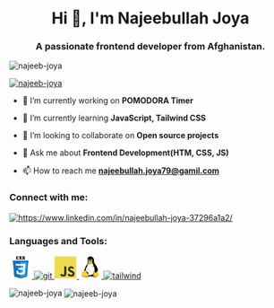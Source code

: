 <h1 align="center">Hi 👋, I'm Najeebullah Joya</h1>
<h3 align="center">A passionate frontend developer from Afghanistan.</h3>

<p align="left"> <img src="https://komarev.com/ghpvc/?username=najeeb-joya&label=Profile%20views&color=0e75b6&style=flat" alt="najeeb-joya" /> </p>

<p align="left"> <a href="https://github.com/ryo-ma/github-profile-trophy"><img src="https://github-profile-trophy.vercel.app/?username=najeeb-joya" alt="najeeb-joya" /></a> </p>

- 🔭 I’m currently working on **POMODORA Timer**

- 🌱 I’m currently learning **JavaScript, Tailwind CSS**

- 👯 I’m looking to collaborate on **Open source projects**

- 💬 Ask me about **Frontend Development(HTM, CSS, JS)**

- 📫 How to reach me **najeebullah.joya79@gamil.com**

<h3 align="left">Connect with me:</h3>
<p align="left">
<a href="https://linkedin.com/in/https://www.linkedin.com/in/najeebullah-joya-37296a1a2/" target="blank"><img align="center" src="https://raw.githubusercontent.com/rahuldkjain/github-profile-readme-generator/master/src/images/icons/Social/linked-in-alt.svg" alt="https://www.linkedin.com/in/najeebullah-joya-37296a1a2/" height="30" width="40" /></a>
</p>

<h3 align="left">Languages and Tools:</h3>
<p align="left"> <a href="https://www.w3schools.com/css/" target="_blank" rel="noreferrer"> <img src="https://raw.githubusercontent.com/devicons/devicon/master/icons/css3/css3-original-wordmark.svg" alt="css3" width="40" height="40"/> </a> <a href="https://git-scm.com/" target="_blank" rel="noreferrer"> <img src="https://www.vectorlogo.zone/logos/git-scm/git-scm-icon.svg" alt="git" width="40" height="40"/> </a> <a href="https://developer.mozilla.org/en-US/docs/Web/JavaScript" target="_blank" rel="noreferrer"> <img src="https://raw.githubusercontent.com/devicons/devicon/master/icons/javascript/javascript-original.svg" alt="javascript" width="40" height="40"/> </a> <a href="https://www.linux.org/" target="_blank" rel="noreferrer"> <img src="https://raw.githubusercontent.com/devicons/devicon/master/icons/linux/linux-original.svg" alt="linux" width="40" height="40"/> </a> <a href="https://tailwindcss.com/" target="_blank" rel="noreferrer"> <img src="https://www.vectorlogo.zone/logos/tailwindcss/tailwindcss-icon.svg" alt="tailwind" width="40" height="40"/> </a> </p>

<p><img align="left" src="https://github-readme-stats.vercel.app/api/top-langs?username=najeeb-joya&show_icons=true&locale=en&layout=compact" alt="najeeb-joya" /></p>

<p>&nbsp;<img align="center" src="https://github-readme-stats.vercel.app/api?username=najeeb-joya&show_icons=true&locale=en" alt="najeeb-joya" /></p>
